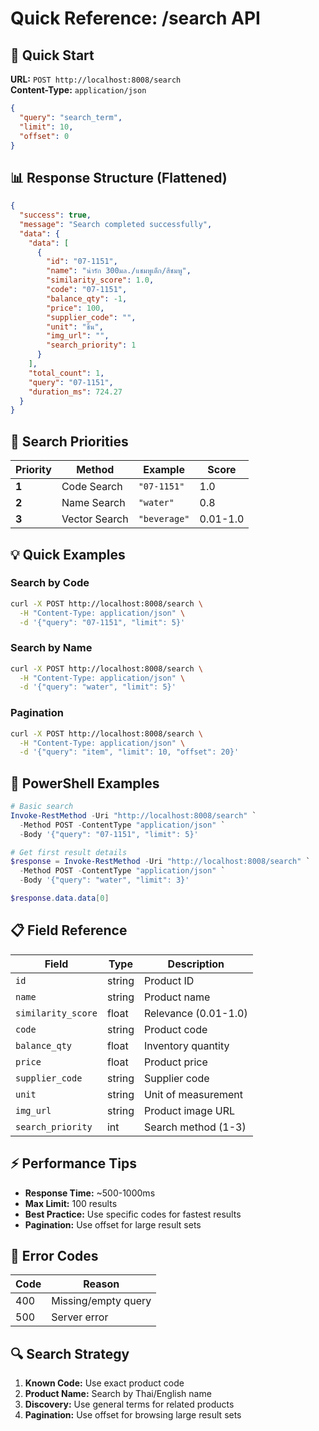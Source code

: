 # Quick Reference: /search API

## 🚀 Quick Start

**URL:** `POST http://localhost:8008/search`  
**Content-Type:** `application/json`

```json
{
  "query": "search_term",
  "limit": 10,
  "offset": 0
}
```

## 📊 Response Structure (Flattened)

```json
{
  "success": true,
  "message": "Search completed successfully",
  "data": {
    "data": [
      {
        "id": "07-1151",
        "name": "น่ารัก 300มล./แชมพูเด็ก/สีชมพู",
        "similarity_score": 1.0,
        "code": "07-1151",
        "balance_qty": -1,
        "price": 100,
        "supplier_code": "",
        "unit": "ชิ้น",
        "img_url": "",
        "search_priority": 1
      }
    ],
    "total_count": 1,
    "query": "07-1151",
    "duration_ms": 724.27
  }
}
```

## 🎯 Search Priorities

| Priority | Method | Example | Score |
|----------|--------|---------|-------|
| **1** | Code Search | `"07-1151"` | 1.0 |
| **2** | Name Search | `"water"` | 0.8 |
| **3** | Vector Search | `"beverage"` | 0.01-1.0 |

## 💡 Quick Examples

### Search by Code
```bash
curl -X POST http://localhost:8008/search \
  -H "Content-Type: application/json" \
  -d '{"query": "07-1151", "limit": 5}'
```

### Search by Name
```bash
curl -X POST http://localhost:8008/search \
  -H "Content-Type: application/json" \
  -d '{"query": "water", "limit": 5}'
```

### Pagination
```bash
curl -X POST http://localhost:8008/search \
  -H "Content-Type: application/json" \
  -d '{"query": "item", "limit": 10, "offset": 20}'
```

## 🔧 PowerShell Examples

```powershell
# Basic search
Invoke-RestMethod -Uri "http://localhost:8008/search" `
  -Method POST -ContentType "application/json" `
  -Body '{"query": "07-1151", "limit": 5}'

# Get first result details
$response = Invoke-RestMethod -Uri "http://localhost:8008/search" `
  -Method POST -ContentType "application/json" `
  -Body '{"query": "water", "limit": 3}'

$response.data.data[0]
```

## 📋 Field Reference

| Field | Type | Description |
|-------|------|-------------|
| `id` | string | Product ID |
| `name` | string | Product name |
| `similarity_score` | float | Relevance (0.01-1.0) |
| `code` | string | Product code |
| `balance_qty` | float | Inventory quantity |
| `price` | float | Product price |
| `supplier_code` | string | Supplier code |
| `unit` | string | Unit of measurement |
| `img_url` | string | Product image URL |
| `search_priority` | int | Search method (1-3) |

## ⚡ Performance Tips

- **Response Time:** ~500-1000ms
- **Max Limit:** 100 results
- **Best Practice:** Use specific codes for fastest results
- **Pagination:** Use offset for large result sets

## 🚨 Error Codes

| Code | Reason |
|------|--------|
| 400 | Missing/empty query |
| 500 | Server error |

## 🔍 Search Strategy

1. **Known Code:** Use exact product code
2. **Product Name:** Search by Thai/English name
3. **Discovery:** Use general terms for related products
4. **Pagination:** Use offset for browsing large result sets
